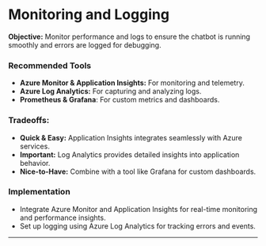 # Monitoring and Logging

**Objective:**
Monitor performance and logs to ensure the chatbot is running smoothly and errors are logged for debugging.

### **Recommended Tools**
- **Azure Monitor & Application Insights:** For monitoring and telemetry.
- **Azure Log Analytics:** For capturing and analyzing logs.
- **Prometheus & Grafana**: For custom metrics and dashboards.

### **Tradeoffs:**
- **Quick & Easy:** Application Insights integrates seamlessly with Azure services.
- **Important:** Log Analytics provides detailed insights into application behavior.
- **Nice-to-Have:** Combine with a tool like Grafana for custom dashboards.

### Implementation
- Integrate Azure Monitor and Application Insights for real-time monitoring and performance insights.
- Set up logging using Azure Log Analytics for tracking errors and events.

---
